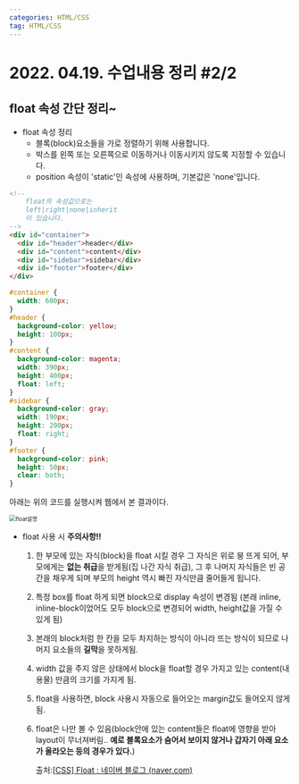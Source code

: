 ```yaml
---
categories: HTML/CSS
tag: HTML/CSS
---
```




# 2022. 04.19. 수업내용 정리 #2/2

## float 속성 간단 정리~



+ float 속성 정리
  * 블록(block)요소들을 가로 정렬하기 위해 사용합니다. 
  * 박스를 왼쪽 또는 오른쪽으로 이동하거나 이동시키지 않도록 지정할 수 있습니다.
  * position 속성이 'static'인 속성에 사용하며, 기본값은 'none'입니다.



```html
<!--
	float의 속성값으로는
	left|right|none|inherit
	이 있습니다.
-->
<div id="container">
  <div id="header">header</div>
  <div id="content">content</div>
  <div id="sidebar">sidebar</div>
  <div id="footer">footer</div>
</div>

```

```css
#container {
  width: 600px;
}
#header {
  background-color: yellow;
  height: 100px;
}
#content {
  background-color: magenta;
  width: 390px;
  height: 400px;
  float: left;
}
#sidebar {
  background-color: gray;
  width: 190px;
  height: 200px;
  float: right;
}
#footer {
  background-color: pink;
  height: 50px;
  clear: both;
}
```

아래는 위의 코드를 실행시켜 웹에서 본 결과이다.<br>

<img src="../../images/2022-04-23-fifth/float설명.png" alt="float설명" style="zoom:70%;" />

- float 사용 시 **주의사항!!**

  1. 한 부모에 있는 자식(block)을 float 시킬 경우 그 자식은 위로 붕 뜨게 되어, 부모에게는 **없는 취급**을 받게됨(집 나간 자식 취급), 그 후 나머지 자식들은 빈 공간을 채우게 되며 부모의 height 역시 빠진 자식만큼 줄어들게 됩니다.

  2. 특정 box를 float 하게 되면 block으로 display 속성이 변경됨 (본래 inline, inline-block이었어도 모두 block으로 변경되어 width, height값을 가질 수 있게 됨)

  3. 본래의 block처럼 한 칸을 모두 차지하는 방식이 아니라 뜨는 방식이 되므로 나머지 요소들의 **길막**을 못하게됨.

  4. width 값을 주지 않은 상태에서 block을 float할 경우 가지고 있는 content(내용물) 만큼의 크기를 가지게 됨.

  5. float을 사용하면, block 사용시 자동으로 들어오는 margin값도 들어오지 않게 됨.

  6. float은 나만 볼 수 있음(block안에 있는 content들은  float에 영향을 받아 layout이 무너져버림.. **예로 블록요소가 숨어서 보이지 않거나 갑자기 아래 요소가 올라오는 등의 경우가 있다.**)<br>

     출처:[[CSS\] Float : 네이버 블로그 (naver.com)](https://blog.naver.com/aldzkwp1912/222339027670)
